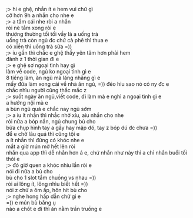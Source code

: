 ;> hi e ghệ, nhắn ít e hem vui chứ gì<br>
cỡ hơn 9h a nhắn cho nhe e<br>
;> a tắm cái nhe ròi a nhắn<br>
ròi nè tắm xong ròi e<br>
thường thường tối tối vầy là a uống trà<br>
uống trà còn ngủ đc chứ cà phê thì thua e<br>
có xiền thì uống trà sữa =))<br>
;> iu gần thì chắc e ghệ thấy yên tâm hơn phải hem<br>
đành z 1 thời gian đi e<br>
;> e ghệ sợ ngoại tình hay gì<br>
làm về code, ngủ ko ngoại tình gì e<br>
8 tiếng làm, ăn ngủ mà lăng nhăng gì e<br>
mấy đứa làm xong cái về nhà ăn ngủ, =)) đéo hỉu sao nó có ny đc e<br>
chắc nhìu người cũng thắc mắc z<br>
;> suốt ngày ăn ngủ,viết code, đi làm mà e nghỉ a ngoại tình gì e<br>
a hướng nội mà e<br>
a  bùn ngủ quá e chắc nay ngủ sớm<br>
;> a iu ít nhắn thì nhắc nhở xíu, aiu nhắn cho nhe<br>
ròi nửa a bóp nắn, ngủ chung bù cho<br>
bữa chụp hình tay a gầy hay mập đó, tay z bóp dú đc chưa =))<br>
để e chờ lâu quá thì cũng tội e<br>
a ít nhắn thì đừng có khóc nhe e<br>
mắt a giờ mún mở hết lên ròi<br>
nhắn qua app thì dễ nhắn hơn á e, chứ nhắn như này thì a chỉ nhắn buổi tối thôi e<br>
;> đó giờ quen a khóc nhiu lần ròi e<br>
nói đi nữa a bù cho<br>
bù cho 1 slot tắm chuồng vs nhau =))<br>
ròi ai lông ít, lông nhìu biết hết =))<br>
nói z chứ a ôm ấp, hôn hít bù cho<br>
;> nghe hong hấp dẫn chứ gì e<br>
=)) e mún bù bằng ụ<br>
nào a chốt e đi thì ăn nằm trần truồng e
